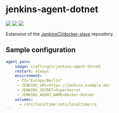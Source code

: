# jenkins-agent-dotnet
![](https://badgen.net/docker/pulls/craftingit/jenkins-agent-dotnet?icon=docker&label=pulls)
![](https://badgen.net/docker/stars/craftingit/jenkins-agent-dotnet?icon=docker&label=stars)
![](https://badgen.net/github/release/craftingitde/jenkins-agent/stable)

Extension of the [JenkinsCI/docker-slave](https://github.com/jenkinsci/docker-slave) repository.

## Sample configuration
````yaml
agent_yarn:
    image: craftingit/jenkins-agent-dotnet
    restart: always
    environment:
     - TZ="Europe/Berlin"
     - JENKINS_URL=https://jenkins.example.de/
     - JENKINS_SECRET=SuperSecret
     - JENKINS_AGENT_NAME=Docker-Dotnet
    volumes:
      - /etc/localtime:/etc/localtime:ro
```